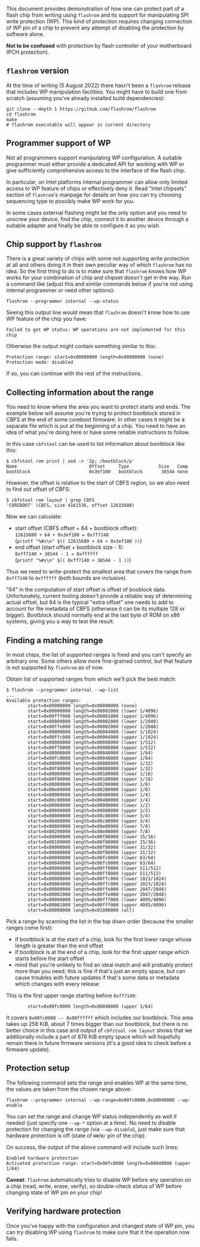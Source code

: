 This document provides demonstration of how one can protect part of a flash
chip from writing using `flashrom` and its support for manipulating SPI write
protection (WP). This kind of protection requires changing connection of WP
pin of a chip to prevent any attempt of disabling the protection by software
alone.

**Not to be confused** with protection by flash controller of your
motherboard (PCH protection).

## `flashrom` version

At the time of writing (5 August 2022) there hasn't been a `flashrom` release
that includes WP manipulation facilities. You might have to build one from
scratch (assuming you've already installed build dependencies):

```
git clone --depth 1 https://github.com/flashrom/flashrom
cd flashrom
make
# flashrom executable will appear in current directory
```

## Programmer support of WP

Not all programmers support manipulating WP configuration. A suitable
programmer must either provide a dedicated API for working with WP or give
sufficiently comprehensive access to the interface of the flash chip.

In particular, on Intel platforms internal programmer can allow only limited
access to WP feature of chips or effectively deny it. Read "Intel chipsets"
section of `flashrom`'s manpage for details on how you can try choosing
sequencing type to possibly make WP work for you.

In some cases external flashing might be the only option and you need to
unscrew your device, find the chip, connect it to another device through a
suitable adapter and finally be able to configure it as you wish.

## Chip support by `flashrom`

There is a great variety of chips with some not supporting write protection at
all and others doing it in their own peculiar way of which `flashrom` has no
idea. So the first thing to do is to make sure that `flashrom` knows how WP
works for your combination of chip and chipset doesn't get in the way. Run a
command like (adjust this and similar commands below if you're not using
internal programmer or need other options):

```
flashrom --programmer internal --wp-status
```

Seeing this output line would mean that `flashrom` doesn't know how to use WP
feature of the chip you have:

```
Failed to get WP status: WP operations are not implemented for this chip
```

Otherwise the output might contain something similar to this:

```
Protection range: start=0x00000000 length=0x00000000 (none)
Protection mode: disabled
```

If so, you can continue with the rest of the instructions.

## Collecting information about the range

You need to know where the area you want to protect starts and ends. The example
below will assume you're trying to protect bootblock stored in CBFS at the end
of some coreboot firmware. In other cases it might be a separate file which is
put at the beginning of a chip. You need to have an idea of what you're doing
here or have some reliable instructions to follow.

In this case `cbfstool` can be used to list information about bootblock like
this:

```
$ cbfstool rom print | sed -n '2p; /bootblock/p'
Name                           Offset     Type           Size   Comp
bootblock                      0x3ef100   bootblock       36544 none
```

However, the offset is relative to the start of CBFS region, so we also need to
find out offset of CBFS:

```
$ cbfstool rom layout | grep CBFS
'COREBOOT' (CBFS, size 4161536, offset 12615680)
```

Now we can calculate:

 * start offset (CBFS offset + 64 + bootblock offset): \
   `12615680 + 64 + 0x3ef100 = 0xff7140` \
   (`printf "%#x\n" $(( 12615680 + 64 + 0x3ef100 ))`)
 * end offset (start offset + bootblock size - 1): \
   `0xff7140 + 36544 - 1 = 0xffffff` \
   (`printf "%#x\n" $(( 0xff7140 + 36544 - 1 ))`)

Thus we need to write-protect the smallest area that covers the range from
`0xff7140` to `0xffffff` (both bounds are inclusive).

"64" in the computation of start offset is offset of booblock data.
Unfortunately, current tooling doesn't provide a reliable way of determining
actual offset, but 64 is the typical "extra offset" one needs to add to account
for file metadata of CBFS (otherwise it can be its multiple 128 or bigger).
Bootblock should normally end at the last byte of ROM on x86 systems, giving you
a way to test the result.

## Finding a matching range

In most chips, the list of supported ranges is fixed and you can't specify an
arbitrary one. Some others allow more fine-grained control, but that feature is
not supported by `flashrom` as of now.

Obtain list of supported ranges from which we'll pick the best match:

```
$ flashrom --programmer internal --wp-list
...
Available protection ranges:
        start=0x00000000 length=0x00000000 (none)
        start=0x00000000 length=0x00001000 (lower 1/4096)
        start=0x00fff000 length=0x00001000 (upper 1/4096)
        start=0x00000000 length=0x00002000 (lower 1/2048)
        start=0x00ffe000 length=0x00002000 (upper 1/2048)
        start=0x00000000 length=0x00004000 (lower 1/1024)
        start=0x00ffc000 length=0x00004000 (upper 1/1024)
        start=0x00000000 length=0x00008000 (lower 1/512)
        start=0x00ff8000 length=0x00008000 (upper 1/512)
        start=0x00000000 length=0x00040000 (lower 1/64)
        start=0x00fc0000 length=0x00040000 (upper 1/64)
        start=0x00000000 length=0x00080000 (lower 1/32)
        start=0x00f80000 length=0x00080000 (upper 1/32)
        start=0x00000000 length=0x00100000 (lower 1/16)
        start=0x00f00000 length=0x00100000 (upper 1/16)
        start=0x00000000 length=0x00200000 (lower 1/8)
        start=0x00e00000 length=0x00200000 (upper 1/8)
        start=0x00000000 length=0x00400000 (lower 1/4)
        start=0x00c00000 length=0x00400000 (upper 1/4)
        start=0x00000000 length=0x00800000 (lower 1/2)
        start=0x00800000 length=0x00800000 (upper 1/2)
        start=0x00000000 length=0x00c00000 (lower 3/4)
        start=0x00400000 length=0x00c00000 (upper 3/4)
        start=0x00000000 length=0x00e00000 (lower 7/8)
        start=0x00200000 length=0x00e00000 (upper 7/8)
        start=0x00000000 length=0x00f00000 (lower 15/16)
        start=0x00100000 length=0x00f00000 (upper 15/16)
        start=0x00000000 length=0x00f80000 (lower 31/32)
        start=0x00080000 length=0x00f80000 (upper 31/32)
        start=0x00000000 length=0x00fc0000 (lower 63/64)
        start=0x00040000 length=0x00fc0000 (upper 63/64)
        start=0x00000000 length=0x00ff8000 (lower 511/512)
        start=0x00008000 length=0x00ff8000 (upper 511/512)
        start=0x00000000 length=0x00ffc000 (lower 1023/1024)
        start=0x00004000 length=0x00ffc000 (upper 1023/1024)
        start=0x00000000 length=0x00ffe000 (lower 2047/2048)
        start=0x00002000 length=0x00ffe000 (upper 2047/2048)
        start=0x00000000 length=0x00fff000 (lower 4095/4096)
        start=0x00001000 length=0x00fff000 (upper 4095/4096)
        start=0x00000000 length=0x01000000 (all)
```

Pick a range by scanning the list in the top down order (because the smaller
ranges come first):

 - if bootblock is at the start of a chip, look for the first lower range whose
   length is greater than the end offset
 - if bootblock is at the end of a chip, look for the first upper range which
   starts before the start offset
 - mind that you're unlikely to find an ideal match and will probably protect
   more than you need; this is fine if that's just an empty space, but can
   cause troubles with future updates if that's some data or metadata which
   changes with every release

This is the first upper range starting before `0xff7140`:

```
        start=0x00fc0000 length=0x00040000 (upper 1/64)
```

It covers `0x00fc0000 -- 0x00ffffff` which includes our bootblock. This area
takes up 256 KiB, about 7 times bigger than our bootblock, but there is no better
choice in this case and output of `cbfstool rom layout` shows that we
additionally include a part of 876 KiB empty space which will hopefully remain
there in future firmware versions (it's a good idea to check before a firmware
update).

## Protection setup

The following command sets the range and enables WP at the same time, the values
are taken from the chosen range above:

```
flashrom --programmer internal --wp-range=0x00fc0000,0x00040000 --wp-enable
```

You can set the range and change WP status independently as well if needed
(just specify one `--wp-*` option at a time). No need to disable protection for
changing the range (via `--wp-disable`), just make sure that hardware
protection is off (state of `W#`/`W/` pin of the chip).

On success, the output of the above command will include such lines:

```
Enabled hardware protection
Activated protection range: start=0x00fc0000 length=0x00040000 (upper 1/64)
```

**Caveat**: `flashrom` automatically tries to disable WP before any operation
on a chip (read, write, erase, verify), so double-check status of WP before
changing state of WP pin on your chip!

## Verifying hardware protection

Once you've happy with the configuration and changed state of WP pin, you can
try disabling WP using `flashrom` to make sure that it the operation now fails.
